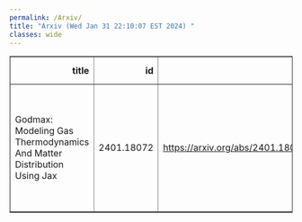 ```yaml
---
permalink: /Arxiv/
title: "Arxiv (Wed Jan 31 22:10:07 EST 2024) "
classes: wide
---
```

<table border="1" class="dataframe">
  <thead>
    <tr style="text-align: right;">
      <th>title</th>
      <th>id</th>
      <th>url</th>
      <th>authors</th>
      <th>Local Authors</th>
    </tr>
  </thead>
  <tbody>
    <tr>
      <td>Godmax: Modeling Gas Thermodynamics And Matter Distribution Using Jax</td>
      <td>2401.18072</td>
      <td><a href="https://arxiv.org/abs/2401.18072" target="_blank">https://arxiv.org/abs/2401.18072</a></td>
      <td>Shivam Pandey, Jaime Salcido, Chun-Hao To, J. Colin Hill, Dhayaa Anbajagane, Eric J. Baxter, Ian G. Mccarthy</td>
      <td>Chun-Hao To</td>
    </tr>
  </tbody>
</table>